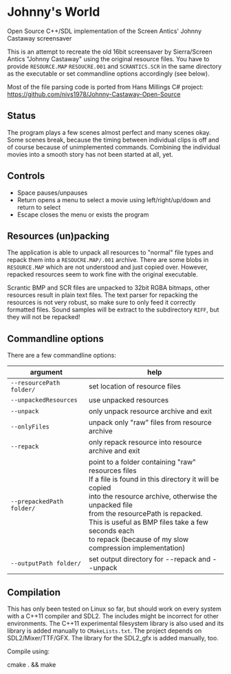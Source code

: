 # Johnny's World

Open Source C++/SDL implementation of the Screen Antics' Johnny Castaway screensaver

This is an attempt to recreate the old 16bit screensaver by Sierra/Screen Antics "Johnny Castaway" using the original resource files. You have to provide `RESOURCE.MAP` `RESOUCRE.001` and `SCRANTICS.SCR` in the same directory as the executable or set commandline options accordingly (see below).

Most of the file parsing code is ported from Hans Millings C# project: https://github.com/nivs1978/Johnny-Castaway-Open-Source

## Status

The program plays a few scenes almost perfect and many scenes okay. Some scenes break, because the timing between individual clips is off and of course because of unimplemented commands. Combining the individual movies into a smooth story has not been started at all, yet.

## Controls

* Space pauses/unpauses
* Return opens a menu to select a movie using left/right/up/down and return to select
* Escape closes the menu or exists the program

## Resources (un)packing

The application is able to unpack all resources to "normal" file types and repack them into a `RESOUCRE.MAP/.001` archive. There are some blobs in `RESOURCE.MAP` which are not understood and just copied over. However, repacked resources seem to work fine with the original executable.

Scrantic BMP and SCR files are unpacked to 32bit RGBA bitmaps, other resources result in plain text files. The text parser for repacking the resources is not very robust, so make sure to only feed it correctly formatted files. Sound samples will be extract to the subdirectory `RIFF`, but they will not be repacked!

## Commandline options

There are a few commandline options:

argument | help
------------ | -------------
`--resourcePath folder/` | set location of resource files
`--unpackedResources` | use unpacked resources
`--unpack` | only unpack resource archive and exit
`--onlyFiles` | unpack only "raw" files from resource archive
`--repack` | only repack resource into resource archive and exit
`--prepackedPath folder/` | point to a folder containing "raw" resources files<br>If a file is found in this directory it will be copied<br>into the resource archive, otherwise the unpacked file<br>from the resourcePath is repacked.<br>This is useful as BMP files take a few seconds each<br>to repack (because of my slow compression implementation)
`--outputPath folder/` | set output directory for --repack and --unpack

## Compilation

This has only been tested on Linux so far, but should work on every system with a C++11 compiler and SDL2. The includes might be incorrect for other environments. The C++11 experimental filesystem library is also used and its library is added manually to `CMakeLists.txt`.
The project depends on SDL2/Mixer/TTF/GFX. The library for the SDL2_gfx is added manually, too.

Compile using:

cmake . && make
